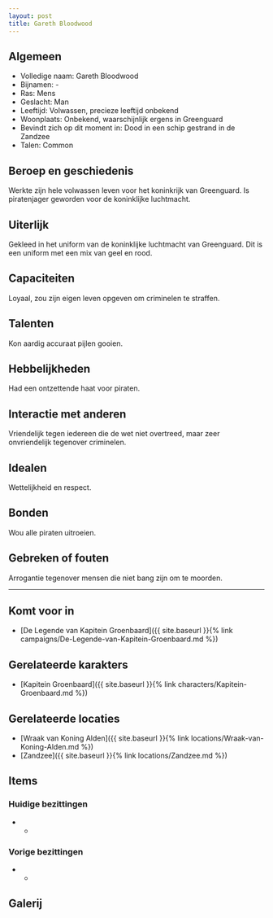 ```yaml
---
layout: post
title: Gareth Bloodwood
---
```


## Algemeen
* Volledige naam: Gareth Bloodwood
* Bijnamen: -
* Ras: Mens
* Geslacht: Man
* Leeftijd: Volwassen, precieze leeftijd onbekend
* Woonplaats: Onbekend, waarschijnlijk ergens in Greenguard
* Bevindt zich op dit moment in: Dood in een schip gestrand in de Zandzee
* Talen: Common

## Beroep en geschiedenis
Werkte zijn hele volwassen leven voor het koninkrijk van Greenguard. Is piratenjager geworden voor de koninklijke luchtmacht.

## Uiterlijk
Gekleed in het uniform van de koninklijke luchtmacht van Greenguard. Dit is een uniform met een mix van geel en rood.

## Capaciteiten
Loyaal, zou zijn eigen leven opgeven om criminelen te straffen.

## Talenten
Kon aardig accuraat pijlen gooien.

## Hebbelijkheden
Had een ontzettende haat voor piraten.

## Interactie met anderen
Vriendelijk tegen iedereen die de wet niet overtreed, maar zeer onvriendelijk tegenover criminelen.

## Idealen
Wettelijkheid en respect.

## Bonden
Wou alle piraten uitroeien.

## Gebreken of fouten
Arrogantie tegenover mensen die niet bang zijn om te moorden.

---

## Komt voor in
* [De Legende van Kapitein Groenbaard]({{ site.baseurl }}{% link campaigns/De-Legende-van-Kapitein-Groenbaard.md %})

## Gerelateerde karakters
* [Kapitein Groenbaard]({{ site.baseurl }}{% link characters/Kapitein-Groenbaard.md %})

## Gerelateerde locaties
* [Wraak van Koning Alden]({{ site.baseurl }}{% link locations/Wraak-van-Koning-Alden.md %})
* [Zandzee]({{ site.baseurl }}{% link locations/Zandzee.md %})

## Items

### Huidige bezittingen
* -

### Vorige bezittingen
* -

## Galerij
